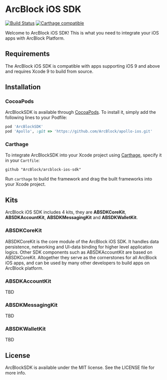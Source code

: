 # ArcBlock iOS SDK

[![Build Status](https://travis-ci.com/ArcBlock/arcblock-ios-sdk.svg?token=qqAgewfANpc6odwwyKWa&branch=master)](https://travis-ci.com/ArcBlock/arcblock-ios-sdk)
[![Carthage compatible](https://img.shields.io/badge/Carthage-compatible-4BC51D.svg?style=flat)](https://github.com/Carthage/Carthage)
<!-- [![Version](https://img.shields.io/cocoapods/v/ArcBlockSDK.svg?style=flat)](http://cocoapods.org/pods/ArcBlockSDK)
[![License](https://img.shields.io/cocoapods/l/ArcBlockSDK.svg?style=flat)](http://cocoapods.org/pods/ArcBlockSDK)
[![Platform](https://img.shields.io/cocoapods/p/ArcBlockSDK.svg?style=flat)](http://cocoapods.org/pods/ArcBlockSDK) -->

Welcome to ArcBlock iOS SDK! This is what you need to integrate your iOS apps with ArcBlock Platform.

## Requirements
The ArcBlock iOS SDK is compatible with apps supporting iOS 9 and above and requires Xcode 9 to build from source.

## Installation

### CocoaPods
ArcBlockSDK is available through [CocoaPods](http://cocoapods.org). To install
it, simply add the following lines to your Podfile:

```ruby
pod 'ArcBlockSDK'
pod 'Apollo', :git => 'https://github.com/ArcBlock/apollo-ios.git'
```

### Carthage

To integrate ArcBlockSDK into your Xcode project using [Carthage](https://github.com/Carthage/Carthage), specify it in your `Cartfile`:

```ogdl
github "ArcBlock/arcblock-ios-sdk"
```

Run `carthage` to build the framework and drag the built frameworks into your Xcode project.

## Kits

ArcBlock iOS SDK includes 4 kits, they are **ABSDKCoreKit**, **ABSDKAccountKit**, **ABSDKMessagingKit** and **ABSDKWalletKit**.

### ABSDKCoreKit
ABSDKCoreKit is the core module of the ArcBlock iOS SDK. It handles data persistence, networking and UI-data binding for higher level application logics. Other SDK components such as ABSDKAccountKit are based on ABSDKCoreKit. Altogether they serve as the cornerstones for all ArcBlock iOS apps, and can be used by many other developers to build apps on ArcBlock platform.

### ABSDKAccountKit

TBD

### ABSDKMessagingKit

TBD

### ABSDKWalletKit

TBD

## License

ArcBlockSDK is available under the MIT license. See the LICENSE file for more info.
